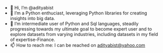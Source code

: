 - 👋 Hi, I’m @adityabist
- 👀 I’m a Python enthuciast, leveraging Python libraries for creating insights into big data. 
- 🌱 I’m intermediate user of Python and Sql languages, steadily progressing towards my ultimate goal to become expert user and to explore datasets from varying industries, including datasets in my field of expertise-Finance.
- 📫 How to reach me: I can be reached on adityabist@yahoo.com

<!---
adityabist/adityabist is a ✨ special ✨ repository because its `README.md` (this file) appears on your GitHub profile.
You can click the Preview link to take a look at your changes.
--->
